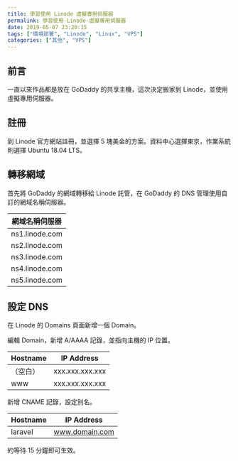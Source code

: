 ```yaml
---
title: 學習使用 Linode 虛擬專用伺服器
permalink: 學習使用-Linode-虛擬專用伺服器
date: 2019-05-07 23:20:15
tags: ["環境部署", "Linode", "Linux", "VPS"]
categories: ["其他", "VPS"]
---
```


## 前言

一直以來作品都是放在 GoDaddy 的共享主機，這次決定搬家到 Linode，並使用虛擬專用伺服器。

## 註冊

到 Linode 官方網站註冊，並選擇 5 塊美金的方案。資料中心選擇東京，作業系統則選擇 Ubuntu 18.04 LTS。

## 轉移網域

首先將 GoDaddy 的網域轉移給 Linode 託管，在 GoDaddy 的 DNS 管理使用自訂的網域名稱伺服器。

| 網域名稱伺服器 |
| --- |
| ns1.linode.com |
| ns2.linode.com |
| ns3.linode.com |
| ns4.linode.com |
| ns5.linode.com |

## 設定 DNS

在 Linode 的 Domains 頁面新增一個 Domain。

編輯 Domain，新增 A/AAAA 記錄，並指向主機的 IP 位置。

| Hostname | IP Address |
| --- | --- |
| （空白） | xxx.xxx.xxx.xxx |
| www | xxx.xxx.xxx.xxx |

新增 CNAME 記錄，設定別名。

| Hostname | IP Address |
| --- | --- |
| laravel | www.domain.com |

約等待 15 分鐘即可生效。
